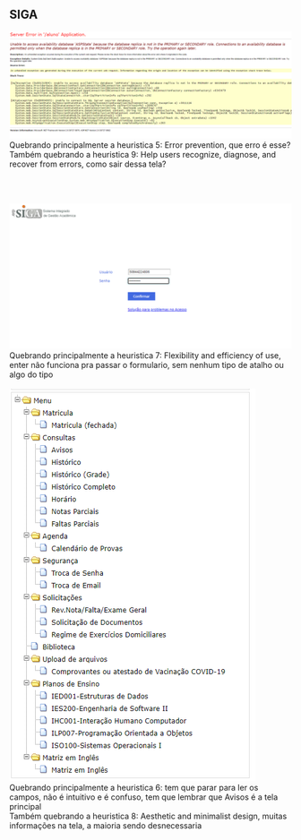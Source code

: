 ## SIGA


<img src="/ihc/images/siga.png">
Quebrando principalmente a heuristica 5: Error prevention, que erro é esse?<br>
Também quebrando a heuristica 9: Help users recognize, diagnose, and recover from errors, como sair dessa tela?

<br><br>

<img src="/ihc/images/siga2.png">
Quebrando principalmente a heuristica 7: Flexibility and efficiency of use, enter não funciona pra passar o formulario, sem nenhum tipo de atalho ou algo do tipo
<br><br>

<img src="/ihc/images/siga3.png">
Quebrando principalmente a heuristica 6: tem que parar para ler os campos, não é intuitivo e é confuso, tem que lembrar que Avisos é a tela principal
<br>
Também quebrando a heuristica 8: Aesthetic and minimalist design, muitas informações na tela, a maioria sendo desnecessaria
